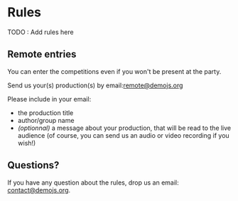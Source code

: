 
# Rules

TODO : Add rules here 

## Remote entries
You can enter the competitions even if you won't be present at the party.

Send us your(s) production(s) by email:[remote@demojs.org](mailto:remote@demojs.org)

Please include in your email:

 * the production title
 * author/group name
 * _(optionnal)_ a message about your production, that will be read to the live audience (of course, you can send us an audio or video recording if you wish!)

## Questions?
If you have any question about the rules, drop us an email: [contact@demojs.org](mailto:contact@demojs.org).

